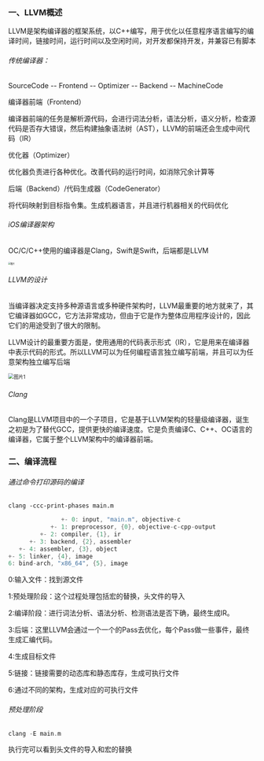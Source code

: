 ### 一、LLVM概述

LLVM是架构编译器的框架系统，以C++编写，用于优化以任意程序语言编写的编译时间，链接时间，运行时间以及空闲时间，对开发都保持开发，并兼容已有脚本

###### 传统编译器：

SourceCode -- Frontend -- Optimizer -- Backend -- MachineCode

编译器前端（Frontend）

编译器前端的任务是解析源代码，会进行词法分析，语法分析，语义分析，检查源代码是否存大错误，然后构建抽象语法树（AST），LLVM的前端还会生成中间代码（IR）

优化器（Optimizer）

优化器负责进行各种优化。改善代码的运行时间，如消除冗余计算等

后端（Backend）/代码生成器（CodeGenerator）

将代码映射到目标指令集。生成机器语言，并且进行机器相关的代码优化

###### iOS编译器架构

OC/C/C++使用的编译器是Clang，Swift是Swift，后端都是LLVM

<img src="/Users/chenghao/Desktop/图片.png" alt="图片" style="zoom:30%;" />

###### LLVM的设计

当编译器决定支持多种源语言或多种硬件架构时，LLVM最重要的地方就来了，其它编译器如GCC，它方法非常成功，但由于它是作为整体应用程序设计的，因此它们的用途受到了很大的限制。

LLVM设计的最重要方面是，使用通用的代码表示形式（IR），它是用来在编译器中表示代码的形式。所以LLVM可以为任何编程语言独立编写前端，并且可以为任意架构独立编写后端

<img src="/Users/chenghao/Desktop/图片1.png" alt="图片1" style="zoom:70%;" />

###### Clang

Clang是LLVM项目中的一个子项目，它是基于LLVM架构的轻量级编译器，诞生之初是为了替代GCC，提供更快的编译速度。它是负责编译C、C++、OC语言的编译器，它属于整个LLVM架构中的编译器前端。

### 二、编译流程

###### 通过命令打印源码的编译

```
clang -ccc-print-phases main.m
```

```objective-c
               +- 0: input, "main.m", objective-c
            +- 1: preprocessor, {0}, objective-c-cpp-output
         +- 2: compiler, {1}, ir
      +- 3: backend, {2}, assembler
   +- 4: assembler, {3}, object
+- 5: linker, {4}, image
6: bind-arch, "x86_64", {5}, image
```

0:输入文件：找到源文件

1:预处理阶段：这个过程处理包括宏的替换，头文件的导入

2:编译阶段：进行词法分析、语法分析、检测语法是否下确，最终生成IR。

3:后端：这里LLVM会通过一个一个的Pass去优化，每个Pass做一些事件，最终生成汇编代码。

4:生成目标文件

5:链接：链接需要的动态库和静态库存，生成可执行文件

6:通过不同的架构，生成对应的可执行文件

###### 预处理阶段

```objective-c
clang -E main.m
```

执行完可以看到头文件的导入和宏的替换